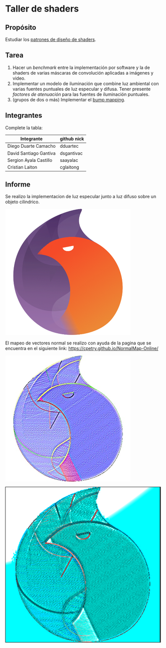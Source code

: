 # Taller de shaders

## Propósito

Estudiar los [patrones de diseño de shaders](http://visualcomputing.github.io/Shaders/#/4).

## Tarea

1. Hacer un _benchmark_ entre la implementación por software y la de shaders de varias máscaras de convolución aplicadas a imágenes y video.
2. Implementar un modelo de iluminación que combine luz ambiental con varias fuentes puntuales de luz especular y difusa. Tener presente _factores de atenuación_ para las fuentes de iluminación puntuales.
3. (grupos de dos o más) Implementar el [bump mapping](https://en.wikipedia.org/wiki/Bump_mapping).

## Integrantes

Complete la tabla:

| Integrante | github nick |
|------------|-------------|
|   Diego Duarte Camacho         |   dduartec          |
|   David Santiago Gantiva         |   dsgantivac          |
|   Sergion Ayala Castillo         |   saayalac         |
|   Cristian Laiton         |   cglaitong          |


## Informe

Se realizo la implementacion de luz especular junto a luz difuso sobre un objeto cilindrico.

![Image of elixir](https://github.com/aventurasvisuales2019-1/TalleresVisual/blob/master/Taller4/punto3/data/elixir.png)

El mapeo de vectores normal se realizo con ayuda de la pagina que se encuentra en el siguiente link: 
https://cpetry.github.io/NormalMap-Online/

![Image of Normal Vector mapping](https://github.com/aventurasvisuales2019-1/TalleresVisual/blob/master/Taller4/punto3/data/norm%20(copy).jpg)


![Image of elixir](https://github.com/aventurasvisuales2019-1/TalleresVisual/blob/master/Taller4/punto3/data/screenshot.png)


